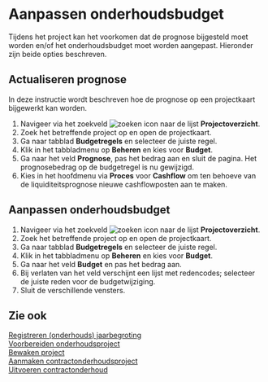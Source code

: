# Aanpassen onderhoudsbudget

Tijdens het project kan het voorkomen dat de prognose bijgesteld moet worden en/of het onderhoudsbudget moet worden aangepast. Hieronder zijn beide opties beschreven.

## Actualiseren prognose

In deze instructie wordt beschreven hoe de prognose op een projectkaart bijgewerkt kan worden. 

1. Navigeer via het zoekveld ![zoeken icon](/assets/images/zoeken.png "zoeken icon") naar de lijst **Projectoverzicht**.
2. Zoek het betreffende project op en open de projectkaart.
3. Ga naar tabblad **Budgetregels** en selecteer de juiste regel.
4. Klik in het tabbladmenu op **Beheren** en kies voor **Budget**.
5. Ga naar het veld **Prognose**, pas het bedrag aan en sluit de pagina. Het prognosebedrag op de budgetregel is nu gewijzigd. 
6. Kies in het hoofdmenu via **Proces** voor **Cashflow** om ten behoeve van de liquiditeitsprognose nieuwe cashflowposten aan te maken.

## Aanpassen onderhoudsbudget 

1. Navigeer via het zoekveld ![zoeken icon](/assets/images/zoeken.png "zoeken icon") naar de lijst **Projectoverzicht**.
2. Zoek het betreffende project op en open de projectkaart.
3. Ga naar tabblad **Budgetregels** en selecteer de juiste regel.
4. Klik in het tabbladmenu op **Beheren** en kies voor **Budget**.
5. Ga naar het veld **Budget** en pas het bedrag aan.
6. Bij verlaten van het veld verschijnt een lijst met redencodes; selecteer de juiste reden voor de budgetwijziging.
7. Sluit de verschillende vensters.

## Zie ook

[Registreren (onderhouds) jaarbegroting](../registreren-(onderhouds)-jaarbegroting/)  
[Voorbereiden onderhoudsproject](../voorbereiden-onderhoudsproject/)  
[Bewaken project](../bewaken-project/)  
[Aanmaken contractonderhoudsproject](../aanmaken-contractonderhoudsproject/)  
[Uitvoeren contractonderhoud](../uitvoeren-contractonderhoud/)  
